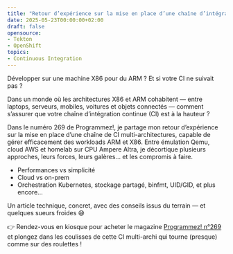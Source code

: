 ```yaml
---
title: "Retour d’expérience sur la mise en place d’une chaîne d’intégration continue (CI) multi-architectures X86 et ARM"
date: 2025-05-23T00:00:00+02:00
draft: false
opensource: 
- Tekton
- OpenShift
topics:
- Continuous Integration
---
```


Développer sur une machine X86 pour du ARM ? Et si votre CI ne suivait pas ?

Dans un monde où les architectures X86 et ARM cohabitent — entre laptops, serveurs, mobiles, voitures et objets connectés — comment s’assurer que votre chaîne d’intégration continue (CI) est à la hauteur ?

Dans le numéro 269 de Programmez!, je partage mon retour d’expérience sur la mise en place d’une chaîne de CI multi-architectures, capable de gérer efficacement des workloads ARM et X86. Entre émulation Qemu, cloud AWS et homelab sur CPU Ampere Altra, je décortique plusieurs approches, leurs forces, leurs galères… et les compromis à faire.

<!--more-->

- Performances vs simplicité
- Cloud vs on-prem
- Orchestration Kubernetes, stockage partagé, binfmt, UID/GID, et plus encore…

Un article technique, concret, avec des conseils issus du terrain — et quelques sueurs froides 😅

👉 Rendez-vous en kiosque pour acheter le magazine [Programmez! n°269](https://www.programmez.com/magazine/programmez-269) et plongez dans les coulisses de cette CI multi-archi qui tourne (presque) comme sur des roulettes !

